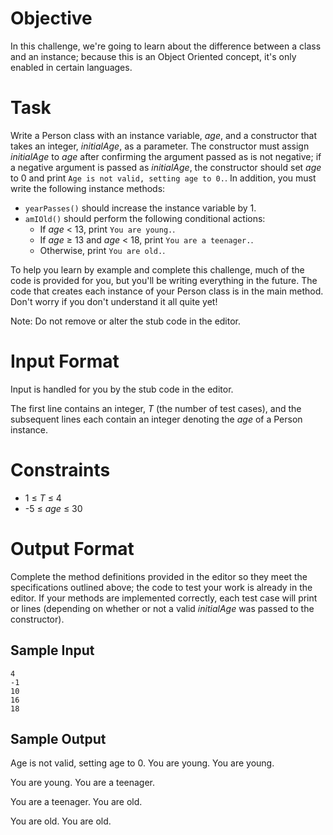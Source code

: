# Objective

In this challenge, we're going to learn about the difference between a class and an instance; because this is an Object Oriented concept, it's only enabled in certain languages. 

# Task

Write a Person class with an instance variable, _age_, and a constructor that takes an integer, _initialAge_, as a parameter. The constructor must assign _initialAge_ to _age_ after confirming the argument passed as  is not negative; if a negative argument is passed as _initialAge_, the constructor should set _age_ to 0 and print `Age is not valid, setting age to 0.`. In addition, you must write the following instance methods:

* `yearPasses()` should increase the  instance variable by 1.
* `amIOld()` should perform the following conditional actions:
  * If _age_ < 13, print `You are young.`.
  * If _age_ $\geq$ 13 and _age_ < 18, print `You are a teenager.`.
  * Otherwise, print `You are old.`.

To help you learn by example and complete this challenge, much of the code is provided for you, but you'll be writing everything in the future. The code that creates each instance of your Person class is in the main method. Don't worry if you don't understand it all quite yet!

Note: Do not remove or alter the stub code in the editor.

# Input Format

Input is handled for you by the stub code in the editor.

The first line contains an integer, _T_ (the number of test cases), and the  subsequent lines each contain an integer denoting the _age_ of a Person instance.

# Constraints

* 1 $\leq$ _T_ $\leq$ 4
* -5 $\leq$ _age_ $\leq$ 30


# Output Format

Complete the method definitions provided in the editor so they meet the specifications outlined above; the code to test your work is already in the editor. If your methods are implemented correctly, each test case will print  or  lines (depending on whether or not a valid _initialAge_ was passed to the constructor).

## Sample Input

```
4
-1
10
16
18
```

## Sample Output

Age is not valid, setting age to 0.
You are young.
You are young.

You are young.
You are a teenager.

You are a teenager.
You are old.

You are old.
You are old.